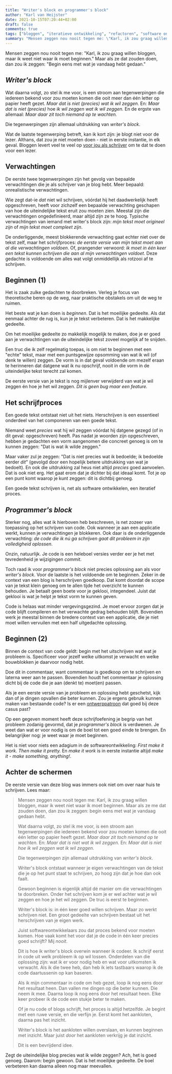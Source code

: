 ```yaml
---
title: "Writer's block en programmer's block"
author: "Karl van Heijster"
date: 2021-10-15T07:20:44+02:00
draft: false
comments: true
tags: ["bloggen", "iteratieve ontwikkeling", "refactoren", "software ontwikkelen", "writer's block"]
summary: "Mensen zeggen nou nooit tegen me: \"Karl, ik zou graag willen bloggen, maar ik weet niet waar ik moet beginnen.\" Maar als ze dat zouden doen, dan zou ik zeggen: \"Begin eens met wat je vandaag hebt gedaan.\" Wat daarna volgt, zo stel ik me voor, is een stroom aan tegenwerpingen die iedereen bekend voor zou moeten komen die ooit meer dan één letter op papier heeft gezet. Die tegenwerpingen zijn uitdrukking van *writer's block*."
---
```


Mensen zeggen nou nooit tegen me: "Karl, ik zou graag willen bloggen, maar ik weet niet waar ik moet beginnen." Maar als ze dat zouden doen, dan zou ik zeggen: "Begin eens met wat je vandaag hebt gedaan."


## *Writer's block*


Wat daarna volgt, zo stel ik me voor, is een stroom aan tegenwerpingen die iedereen bekend voor zou moeten komen die ooit meer dan één letter op papier heeft gezet. *Maar dat is niet (precies) wat ik wil zeggen.* En: *Maar dat is niet (precies)* hoe *ik wil zeggen wat ik wil zeggen.* En de ergste van allemaal: *Maar daar zit toch niemand op te wachten.*


Die tegenwerpingen zijn allemaal uitdrukking van *writer's block*.


Wat de laatste tegenwerping betreft, kan ik kort zijn: je blogt niet voor de lezer. Althans, dat zou je niet moeten doen - niet in eerste instantie, in elk geval. Bloggen levert veel te veel op [voor jou als schrijver](/blog/21/08/vijf-voordelen-van-bloggen/) om te dat te doen voor een lezer.


## Verwachtingen


De eerste twee tegenwerpingen zijn het gevolg van bepaalde verwachtingen die je als schrijver van je blog hebt. Meer bepaald: onrealistische verwachtingen. 


Wie zegt dat-ie *dat* niet wil schrijven, vóórdat hij het daadwerkelijk heeft opgeschreven, heeft voor zichzelf een bepaalde verwachting geschapen van hoe de uiteindelijke tekst eruit zou moeten zien. Meestal zijn die verwachtingen ongedefinieerd, maar altijd zijn ze te hoog. Typische verwachtingen van iemand met writer's block zijn: *mijn tekst moet origineel zijn* of *mijn tekst moet compleet zijn*.


De onderliggende, meest blokkerende verwachting gaat echter niet over de tekst zelf, maar het schrijfproces: *de eerste versie van mijn tekst moet aan al die verwachtingen voldoen*. Of, prangender verwoord: *ik moet in één keer een tekst kunnen schrijven die aan al mijn verwachtingen voldoet*. Deze gedachte is voldoende om alles wat volgt onmiddellijk als rotzooi af te schrijven.


## Beginnen (1)


Het is zaak zulke gedachten te doorbreken. Verleg je focus van theoretische beren op de weg, naar praktische obstakels om uit de weg te ruimen.


Het beste wat je kan doen is *beginnen*. Dat is het moeilijke gedeelte. Als dat eenmaal achter de rug is, kun je je tekst verbeteren. Dat is het makkelijke gedeelte. 


Om het moeilijke gedeelte zo makkelijk mogelijk te maken, doe je er goed aan je verwachtingen van de uiteindelijke tekst zoveel mogelijk af te snijden. 


Een truc die ik zelf regelmatig toepas, is om niet te beginnen met een "echte" tekst, maar met een puntsgewijze opsomming van wat ik wil (of denk te willen) zeggen. De vorm is in dat geval voldoende om mezelf eraan te herinneren dat datgene wat ik nu opschrijf, nooit in die vorm in de uiteindelijke tekst terecht zal komen. 


De eerste versie van je tekst is nog mijlenver verwijderd van wat je wil zeggen én hoe je het wil zeggen. *Dit is geen bug maar een feature.* 


## Het schrijfproces


Een goede tekst ontstaat niet uit het niets. Herschrijven is een essentieel onderdeel van het componeren van een goede tekst.


Niemand weet *precies* wat hij wil zeggen vóórdat hij datgene gezegd (of in dit geval: opgeschreven) heeft. Pas nadat je woorden zijn opgeschreven, hebben je gedachten een vorm aangenomen die concreet genoeg is om te kunnen zeggen: "Dat is wat ik wilde zeggen." 


Maar vaker zul je zeggen: "Dat is niet precies wat ik bedoelde; ik bedoelde eerder *dit*" (gevolgd door een hopelijk betere uitdrukking van wat je bedoelt). En ook die uitdrukking zal heus niet altijd *precies* goed aanvoelen. Dat is ook niet erg. Het gaat erom dat je dichter bij dat ideaal komt. Tot je op een punt komt waarop je kunt zeggen: dit is dichtbij genoeg.


Een goede tekst schrijven is, net als software ontwikkelen, een iteratief proces.


## *Programmer's block*


Sterker nog, alles wat ik hierboven heb beschreven, is net zozeer van toepassing op het schrijven van code. Ook wanneer je aan een applicatie werkt, kunnen je verwachtingen je blokkeren. Ook daar is de onderliggende verwachting: *de code die ik nú ga schrijven gaat dit probleem in zijn volledigheid oplossen*. 


Onzin, natuurlijk. Je code is een heleboel versies verder eer je het met tevredenheid je wijzigingen *commit*.


Toch raad ik voor *programmer's block* niet precies oplossing aan als voor *writer's block*. Voor de laatste is het voldoende om te beginnen. Zeker in de context van een blog is herschrijven goedkoop. Dat komt doordat de scope van je tekst klein genoeg om te allen tijde het overzicht te kunnen behouden. Je betaalt geen boete voor je geklooi, integendeel. Juist dat geklooi is wat je helpt je tekst vorm te kunnen geven.


Code is helaas wat minder vergevingsgezind. Je moet ervoor zorgen dat je code blijft compileren en het verwachte gedrag behouden blijft. Bovendien werk je meestal binnen de bredere context van een applicatie, die je niet moet willen vervuilen met een half uitgedachte oplossing.


## Beginnen (2)


Binnen de context van code geldt: begin met het uitschrijven wat wat je probleem is. Specificeer voor jezelf welke uitkomst je verwacht en welke bouwblokken je daarvoor nodig hebt.


Doe dit in commentaar, want commentaar is goedkoop om te schrijven en laterna weer aan te passen. Bovendien houdt het commentaar je oplossing dicht bij de code die je aan (denkt te) moet(en) passen.


Als je een eerste versie van je probleem en oplossing hebt geschetst, kijk dan of je dingen opvallen die beter kunnen. Zou je ergens gebruik kunnen maken van bestaande code? Is er een [ontwerppatroon](https://en.wikipedia.org/wiki/Software_design_pattern) dat goed bij deze casus past?


Op een gegeven moment heeft deze schrijfoefening je begrip van het probleem zodanig gevormd, dat je *programmer's block* is verdwenen. Je weet dan wat er voor nodig is om de boel tot een goed einde te brengen. En belangrijker nog: je weet waar je moet beginnen.


Het is niet voor niets een adagium in de softwareontwikkeling: *First make it work. Then make it pretty.* En *make it work* is in eerste instantie altijd *make it - make something, anything!*.


## Achter de schermen


De eerste versie van deze blog was immers ook niet om over naar huis te schrijven. Lees maar:


> Mensen zeggen nou nooit tegen me: Karl, ik zou graag willen bloggen, maar ik weet niet waar ik moet beginnen. Maar als ze me dat zouden doen, dan zou ik zeggen: begin eens met wat je vandaag gedaan hebt.
> 
> Wat daarna volgt, zo stel ik me voor, is een stroom aan tegenwerpingen die iedereen bekend voor zou moeten komen die ooit één letter op papier heeft gezet. *Maar daar zit toch niemand op te wachten.* En: *Maar dat is niet wat ik wil zeggen.* En: *Maar dat is niet hoe ik wil zeggen wat ik wil zeggen.*
> 
> Die tegenwerpingen zijn allemaal uitdrukking van *writer's block*. 
>
> Writer's block ontstaat wanneer je eigen verwachtingen van de tekst die je op het punt staat te schrijven, zo hoog zijn dat je hoe dan ook faalt.
>
> Gewoon beginnen is eigenlijk altijd dé manier om die verwachtingen te doorbreken. Onder het schrijven kom je er wel achter wat je wil zeggen en hoe je het wil zeggen. De truc is eerst te beginnen. 
> 
> Writer's block is: in één keer goed willen schrijven. Maar zo werkt schrijven niet. Een groot gedeelte van schrijven bestaat uit het herschrijven van je eigen werk.
>
> Juist softwareontwikkelaars zou dat proces bekend voor moeten komen. Hoe vaak komt het voor dat je de code in één keer precies goed schrijft? Mij *nooit*. 
>
> Dit is hoe ik writer's block overwin wanneer ik codeer. Ik schrijf eerst in code uit welk probleem ik op wil lossen. Onderdelen van die oplossing zijn: wat ik er voor nodig heb en wat voor uitkomsten ik verwacht. Als ik die twee heb, dan heb ik iets tastbaars waarop ik de code daartussenin op kan baseren.
>
> Als ik mijn commentaar in code om heb gezet, loop ik nog eens door het resultaat heen. Dan vallen me dingen op die beter kunnen. Die neem ik mee. Daarna loop ik nog eens door het resultaat heen. Elke keer probeer ik de code een stukje beter te maken.
>
> Of je nu code of blogs schrijft, het proces is altijd hetzelfde. Je begint met een ruwe versie, en die verfijn je. Eerst komt het aankloten, daarna pas het inzicht.
>
> Writer's block is het aankloten willen overslaan, en kunnen beginnen met inzicht. Maar juist *door* het aankloten verkrijg je dat inzicht.
>
> Dit is een bevrijdend idee.


Zegt de uiteindelijke blog precies wat ik wilde zeggen? Ach, het is goed genoeg. Daarom: begin gewoon. Dat is het moeilijke gedeelte. De boel verbeteren kan daarna alleen nog maar meevallen.
